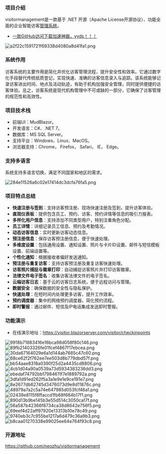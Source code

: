 ### 项目介绍

visitormanagement是一款基于 .NET 开源（Apache
License开源协议）、功能全面的企业智能访客[管理系统](https://so.csdn.net/so/search?q=%E7%AE%A1%E7%90%86%E7%B3%BB%E7%BB%9F&spm=1001.2101.3001.7020)。

- [一款GitHub访问下载加速神器，yyds！！！](https://blog.csdn.net/sD7O95O/article/details/144335213)

![a2f22c1591721f69338d4080a8d41fa1.png](https://img-blog.csdnimg.cn/img_convert/a2f22c1591721f69338d4080a8d41fa1.png)

### 系统作用

访客系统的主要作用是简化并优化访客管理流程，提升安全性和效率。它通过数字化手段替代传统纸质登记，实现快速、准确的访客信息录入与追踪。该系统能够记录访客进出时间、地点及活动轨迹，有助于机构加强安全管理，同时提供便捷的访客体验。总之，访客系统是现代机构管理中不可或缺的一部分，它确保了访客管理的规范性和高效性。

### 项目技术栈

- 前端UI：MudBlazor。
- 开发语言：C#、.NET 7。
- 数据库：MS SQL Server。
- 支持平台：Windows、Linux、MacOS。
- 浏览器支持：Chrome， Firefox， Safari， IE， Edge。

### 支持多语言

系统支持多语言切换，满足不同国家和地区的需求。

![284e11526a6c02e17414dc3dcfa76fa5.png](https://img-blog.csdnimg.cn/img_convert/284e11526a6c02e17414dc3dcfa76fa5.png)

### 项目特点总结

- **快速注册与签到**：支持访客预注册、现场快速注册及签到，提升访客体验。
- **直观仪表板**：提供包含员工、预约、访客、预约详情等信息的吸引力报表。
- **多样化用户信息**：支持添加不同类型用户，特别注重角色分配。
- **员工详情**：详细记录员工信息、预约及考勤情况。
- **动态访客信息**：实时更新访客动态信息。
- **预注册信息**：保存访客预注册信息，便于快速处理。
- **多维度设置**：包括通用设置、通知设置、照片与卡片ID设置、邮件与短信模板设置、前端设置等。
- **个性化通知**：根据接收者偏好发送通知。
- **预注册与重复访客**：支持访客预注册及重复访客快速处理。
- **访客照片捕捉与徽章打印**：自动捕捉访客照片并打印访客徽章。
- **法律文件电子签名**：收集访客法律文件的电子签名。
- **云端访客日志**：基于云的访客日志系统，便于远程访问与管理。
- **数据安全**：确保数据的安全性与隐私保护。
- **快速处理**：在短时间内处理更多访客，提升工作效率。
- **预约调度器**：集中的网络预约调度器，简化预约流程。
- **即时警报**：通过邮件、短信及IP电话集成发送即时警报。

### 功能演示

- 在线演示地址：https://visitor.blazorserver.com/visitor/checkinpoints

![9918b71883416e16bca98d058f80c146.png](https://img-blog.csdnimg.cn/img_convert/9918b71883416e16bca98d058f80c146.png) ![89fb21403326fe01fcef4867f17ebcea.png](https://img-blog.csdnimg.cn/img_convert/89fb21403326fe01fcef4867f17ebcea.png) ![30da67164029e6a1d144ab7685c47c60.png](https://img-blog.csdnimg.cn/img_convert/30da67164029e6a1d144ab7685c47c60.png) ![68ce62f2f762ee7ee503d8b779dbd57f.png](https://img-blog.csdnimg.cn/img_convert/68ce62f2f762ee7ee503d8b779dbd57f.png) ![bb54aae8318a0390f25d2a4435cd8806.png](https://img-blog.csdnimg.cn/img_convert/bb54aae8318a0390f25d2a4435cd8806.png) ![4cb1d04a90a0539a73d5934383236dd3.png](https://img-blog.csdnimg.cn/img_convert/4cb1d04a90a0539a73d5934383236dd3.png) ![ebedaf74792bb17984611f7e1889792a.png](https://img-blog.csdnimg.cn/img_convert/ebedaf74792bb17984611f7e1889792a.png) ![3dfa1d91ed262f5a3a1e9e1e9ce191e7.png](https://img-blog.csdnimg.cn/img_convert/3dfa1d91ed262f5a3a1e9e1e9ce191e7.png) ![8e2677db62745d3476073d9e8d11876c.png](https://img-blog.csdnimg.cn/img_convert/8e2677db62745d3476073d9e8d11876c.png) ![48979a7a2c5a74e647985d053fcf46a1.png](https://img-blog.csdnimg.cn/img_convert/48979a7a2c5a74e647985d053fcf46a1.png) ![02439e8115f8ffaccd1fb68f684b17f1.png](https://img-blog.csdnimg.cn/img_convert/02439e8115f8ffaccd1fb68f684b17f1.png) ![890d13b9be145b3e55d514c3050ca17f.png](https://img-blog.csdnimg.cn/img_convert/890d13b9be145b3e55d514c3050ca17f.png) ![56a587b42366f8734ca38d8642e756f5.png](https://img-blog.csdnimg.cn/img_convert/56a587b42366f8734ca38d8642e756f5.png) ![69eef4d22aff97920e13313b10e78c49.png](https://img-blog.csdnimg.cn/img_convert/69eef4d22aff97920e13313b10e78c49.png) ![9740eb3c7c955be1217a6d479c36a9b3.png](https://img-blog.csdnimg.cn/img_convert/9740eb3c7c955be1217a6d479c36a9b3.png) ![b8caa01270338e99025ee64e764f93c8.png](https://img-blog.csdnimg.cn/img_convert/b8caa01270338e99025ee64e764f93c8.png)

### 开源地址

https://github.com/neozhu/visitormanagement
